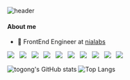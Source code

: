 ![header](https://capsule-render.vercel.app/api?type=Slice&color=auto&height=150&section=header&text=Welcome!&fontSize=90)

<h4>About me</h4>
<ul>
  <li>💼 FrontEnd Engineer at <a href="https://www.nialabs.com/">nialabs</a></li>
</ul>
<p>
<img src="https://img.shields.io/badge/HTML5-E34F26?style=flat-square&logo=HTML5&logoColor=white"/></a> &nbsp
<img src="https://img.shields.io/badge/CSS3-1572B6?style=flat-square&logo=CSS3&logoColor=white"/></a> &nbsp
<img src="https://img.shields.io/badge/JavaScript-F7DF1E?style=flat-square&logo=JavaScript&logoColor=white"/></a> &nbsp
<img src="https://img.shields.io/badge/React-61DAFB?style=flat-square&logo=React&logoColor=white"/></a> &nbsp
<img src="https://img.shields.io/badge/Redux-blueviolet?style=flat-square&logo=Redux&logoColor=white"/></a> &nbsp 
<img src="https://img.shields.io/badge/ReduxToolkit-999999?style=flat-square&logo=Redux_toolkit&logoColor=white"/></a> &nbsp 
<img src="https://img.shields.io/badge/Next.js-black?style=flat-square&logo=Android&logoColor=white"/></a> &nbsp
<img src="https://img.shields.io/badge/Node.js-339933?style=flat-square&logo=Android&logoColor=white"/></a> &nbsp
<img src="https://img.shields.io/badge/Netlify-00C7B7?style=flat-square&logo=Android&logoColor=white"/></a> &nbsp
<img src="https://img.shields.io/badge/MySQL-4479A1?style=flat-square&logo=MySQL&logoColor=white"/></a> &nbsp 

<!--
**togongs/togongs** is a ✨ _special_ ✨ repository because its `README.md` (this file) appears on your GitHub profile.

Here are some ideas to get you started:

- 🔭 I’m currently working on ...
- 🌱 I’m currently learning ...
- 👯 I’m looking to collaborate on ...
- 🤔 I’m looking for help with ...
- 💬 Ask me about ...
- 📫 How to reach me: ...
- 😄 Pronouns: ...
- ⚡ Fun fact: ...
-->
![togong's GitHub stats](https://github-readme-stats.vercel.app/api?username=togongs&show_icons=true&theme=white)
![Top Langs](https://github-readme-stats.vercel.app/api/top-langs/?username=togongs&layout=compact)
